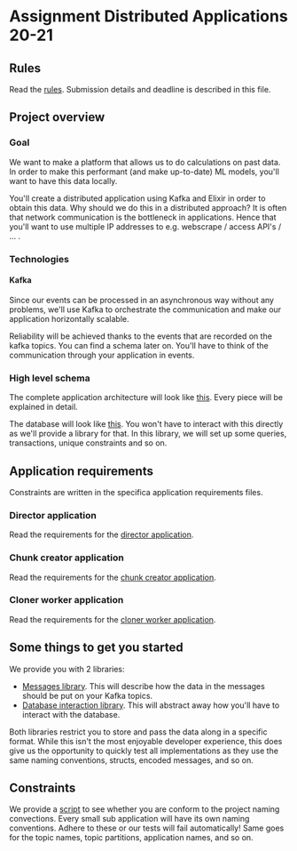 # Assignment Distributed Applications 20-21

## Rules

Read the [rules](rules.md). Submission details and deadline is described in this file.

## Project overview

### Goal

We want to make a platform that allows us to do calculations on past data. In order to make this performant (and make up-to-date) ML models, you'll want to have this data locally.

You'll create a distributed application using Kafka and Elixir<!-- 's distributed communication --> in order to obtain this data. Why should we do this in a distributed approach? It is often that network communication is the bottleneck in applications. Hence that you'll want to use multiple IP addresses to e.g. webscrape / access API's / ... .

### Technologies

#### Kafka

Since our events can be processed in an asynchronous way without any problems, we'll use Kafka to orchestrate the communication and make our application horizontally scalable.

Reliability will be achieved thanks to the events that are recorded on the kafka topics. You can find a schema later on. You'll have to think of the communication through your application in events.

<!-- #### Distributed Elixir

To not only see one approach to distributed applications in this assignment, we'll also be using distributed Elixir. The idea is that you can create multiple workers behind a single IP (e.g. public IP that is NAT'ted to private ip's) and use multiple nodes to achieve a tolerant application (in case a node crashes for example).

In the above case, you'll want to manage your rate over different nodes. E.g. node 1 and 2 __together__ can only have a maximum rate of 6 req/s because they're using a single public IP address. Details regarding the API and implementation will be discussed later on.

It is not often that you'll use these 2 approaches to distributed applications in a single application. _We are aware that this is a bit forced for educational purposes._ -->

### High level schema

The complete application architecture will look like [this](schema2.png). Every piece will be explained in detail.

The database will look like [this](db_schema.png). You won't have to interact with this directly as we'll provide a library for that. In this library, we will set up some queries, transactions, unique constraints and so on.

## Application requirements

Constraints are written in the specifica application requirements files.

### Director application

Read the requirements for the [director application](director_application_requirements.md).

### Chunk creator application

Read the requirements for the [chunk creator application](chunk_creator_application_requirements.md).

### Cloner worker application

Read the requirements for the [cloner worker application](cloner_worker_application_requirements.md).

## Some things to get you started

We provide you with 2 libraries:

* [Messages library](https://github.com/distributed-applications-2021/assignment-messages). This will describe how the data in the messages should be put on your Kafka topics.
* [Database interaction library](https://github.com/distributed-applications-2021/assignment-database-interaction). This will abstract away how you'll have to interact with the database.

Both libraries restrict you to store and pass the data along in a specific format. While this isn't the most enjoyable developer experience, this does give us the opportunity to quickly test all implementations as they use the same naming conventions, structs, encoded messages, and so on.

## Constraints

We provide a [script](project_test.sh) to see whether you are conform to the project naming convections. Every small sub application will have its own naming conventions. Adhere to these or our tests will fail automatically! Same goes for the topic names, topic partitions, application names, and so on.
